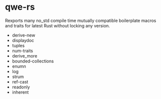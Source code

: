 # qwe-rs

Rexports many no_std compile time mutually compatible boilerplate macros and traits for latest Rust without locking any version.

- derive-new
- displaydoc
- tuples
- num-traits
- derive_more
- bounded-collections
- enumn
- log
- strum
- ref-cast
- readonly
- inherent
